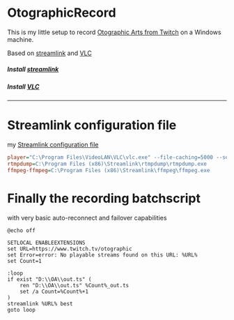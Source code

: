 # OtographicRecord
This is my little setup to record [Otographic Arts from Twitch](https://www.twitch.tv/otographic) on a Windows machine.

Based on [streamlink](https://streamlink.github.io/) and [VLC](www.videolan.org)

##### Install [streamlink](https://streamlink.github.io/install.html)
##### Install [VLC](https://www.videolan.org/vlc/)

------
# Streamlink configuration file
my [Streamlink configuration file](https://streamlink.github.io/cli.html#configuration-file) 

```ini
player="C:\Program Files\VideoLAN\VLC\vlc.exe" --file-caching=5000 --sout file/ts:out.ts
rtmpdump=C:\Program Files (x86)\Streamlink\rtmpdump\rtmpdump.exe
ffmpeg-ffmpeg=C:\Program Files (x86)\Streamlink\ffmpeg\ffmpeg.exe
```

# Finally the recording batchscript
with very basic auto-reconnect and failover capabilities 

```batch
@echo off

SETLOCAL ENABLEEXTENSIONS
set URL=https://www.twitch.tv/otographic
set Error=error: No playable streams found on this URL: %URL%
set Count=1

:loop
if exist "D:\\OA\\out.ts" (
    ren "D:\\OA\\out.ts" %Count%_out.ts
    set /a Count=%Count%+1
)
streamlink %URL% best
goto loop
```
